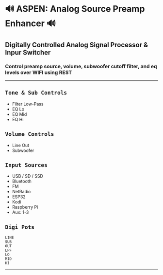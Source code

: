 # 🔊 ASPEN: Analog Source Preamp Enhancer 🔊
## Digitally Controlled Analog Signal Processor & Inpur Switcher
### Control preamp source, volume, subwoofer cutoff filter, and eq levels over WIFI using REST

---

## `Tone & Sub Controls`
* Filter Low-Pass
* EQ Lo
* EQ Mid
* EQ Hi

## `Volume Controls`
* Line Out
* Subwoofer

## `Input Sources`
* USB / SD / SSD
* Bluetooth
* FM
* NetRadio
* ESP32
* Kodi
* Raspberry Pi
* Aux: 1-3

## `Digi Pots`

    LINE
    SUB
    OUT
    LPF
    LO
    MID
    HI

---
